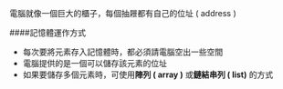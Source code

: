 電腦就像一個巨大的櫃子，每個抽屜都有自己的位址 ( address )

####記憶體運作方式
  - 每次要將元素存入記憶體時，都必須請電腦空出一些空間
  - 電腦提供的是一個可以儲存該元素的位址
  - 如果要儲存多個元素時，可使用**陣列 ( array )** 或**鏈結串列 ( list)** 的方式
